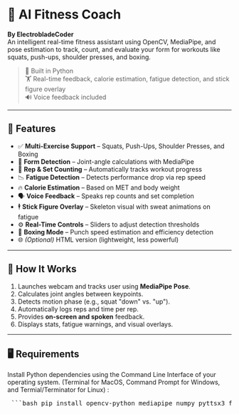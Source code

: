 # 🤖 AI Fitness Coach
**By ElectrobladeCoder**  
An intelligent real-time fitness assistant using OpenCV, MediaPipe, and pose estimation to track, count, and evaluate your form for workouts like squats, push-ups, shoulder presses, and boxing.

> 🧠 Built in Python  
> 🏋️ Real-time feedback, calorie estimation, fatigue detection, and stick figure overlay  
> 🔊 Voice feedback included  

---

## 🧩 Features

- ✅ **Multi-Exercise Support** – Squats, Push-Ups, Shoulder Presses, and Boxing
- 🧠 **Form Detection** – Joint-angle calculations with MediaPipe
- 🔁 **Rep & Set Counting** – Automatically tracks workout progress
- 📉 **Fatigue Detection** – Detects performance drop via rep speed
- 🔥 **Calorie Estimation** – Based on MET and body weight
- 🗣️ **Voice Feedback** – Speaks rep counts and set completion
- 🕴️ **Stick Figure Overlay** – Skeleton visual with sweat animations on fatigue
- ⚙️ **Real-Time Controls** – Sliders to adjust detection thresholds
- 💪 **Boxing Mode** – Punch speed estimation and efficiency detection
- 🌐 *(Optional)* HTML version (lightweight, less powerful)

---

## 📸   How It Works

1. Launches webcam and tracks user using **MediaPipe Pose**.
2. Calculates joint angles between keypoints.
3. Detects motion phase (e.g., squat "down" vs. "up").
4. Automatically logs reps and time per rep.
5. Provides **on-screen and spoken** feedback.
6. Displays stats, fatigue warnings, and visual overlays.

---

## 🖥️ Requirements

Install Python dependencies using the Command Line Interface of your operating system. (Terminal for MacOS, Command Prompt for Windows, and Termial/Terminator for Linux) :

<pre lang="markdown"> ```bash pip install opencv-python mediapipe numpy pyttsx3 flask ``` </pre>


